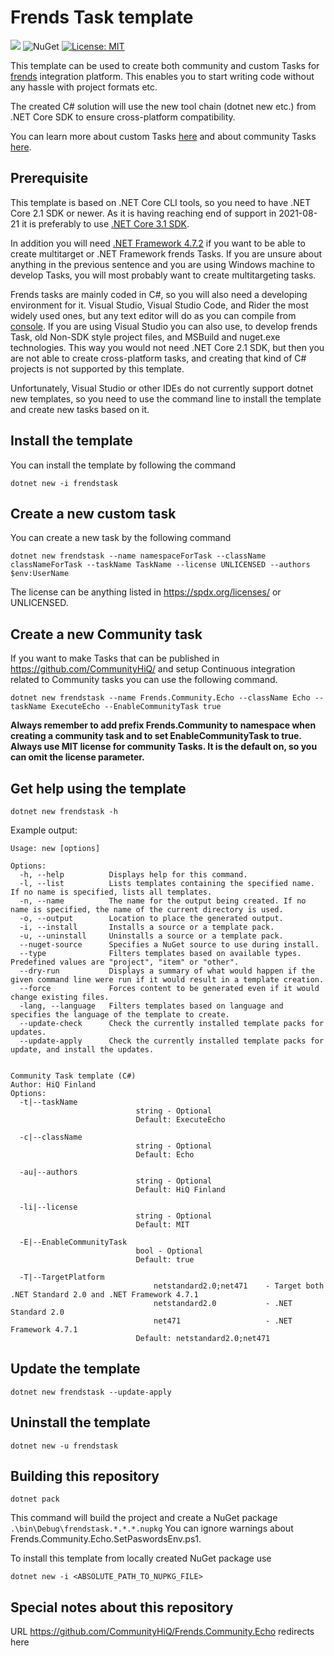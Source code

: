 # Frends Task template

![](https://github.com/CommunityHiQ/Frends.Community.Echo/workflows/AutoBuildMAster/badge.svg) ![NuGet](https://img.shields.io/nuget/v/frendstask) [![License: MIT](https://img.shields.io/badge/License-MIT-yellow.svg)](https://opensource.org/licenses/MIT)

This template can be used to create both community and custom Tasks for [frends](frends.com) integration platform. This enables you to start writing code without any hassle with project formats etc.

The created C# solution will use the new tool chain (dotnet new etc.) from .NET Core SDK to ensure cross-platform compatibility. 

You can learn more about custom Tasks [here](https://docs.frends.com/en/articles/2206746-custom-tasks) and about community Tasks [here](https://github.com/CommunityHiQ/Instructions).

## Prerequisite

This template is based on .NET Core CLI tools, so you need to have .NET Core 2.1 SDK or newer. As it is having reaching end of support in 2021-08-21 it is preferably to use [.NET Core 3.1 SDK](https://dotnet.microsoft.com/download/dotnet-core/3.1).

In addition you will need [.NET Framework 4.7.2](https://dotnet.microsoft.com/download/dotnet-framework/net472) if you want to be able to create multitarget or .NET Framework frends Tasks. If you are unsure about anything in the previous sentence and you are using Windows machine to develop Tasks, you will most probably want to create multitargeting tasks.

Frends tasks are mainly coded in C#, so you will also need a developing environment for it. Visual Studio, Visual Studio Code, and Rider the most widely used ones, but any text editor will do as you can compile from [console](https://docs.microsoft.com/en-us/dotnet/core/tools/dotnet-build). If you are using Visual Studio you can also use, to develop frends Task, old Non-SDK style project files, and MSBuild and nuget.exe technologies. This way you would not need .NET Core 2.1 SDK, but then you are not able to create cross-platform tasks, and creating that kind of C# projects is not supported by this template. 

Unfortunately, Visual Studio or other IDEs do not currently support dotnet new templates, so you need to use the command line to install the template and create new tasks based on it.


## Install the template

You can install the template by following the command

`dotnet new -i frendstask`

## Create a new custom task

You can create a new task by the following command

`dotnet new frendstask --name namespaceForTask --className classNameForTask --taskName TaskName --license UNLICENSED --authors $env:UserName`

The license can be anything listed in https://spdx.org/licenses/ or UNLICENSED.

## Create a new Community task

If you want to make Tasks that can be published in https://github.com/CommunityHiQ/ and setup Continuous integration related to Community tasks you can use the following command.

`dotnet new frendstask --name Frends.Community.Echo --className Echo --taskName ExecuteEcho --EnableCommunityTask true`

**Always remember to add prefix Frends.Community to namespace when creating a community task and to set EnableCommunityTask to true. Always use MIT license for community Tasks. It is the default on, so you can omit the license parameter.**

## Get help using the template

`dotnet new frendstask -h`

Example output:

```
Usage: new [options]

Options:
  -h, --help          Displays help for this command.
  -l, --list          Lists templates containing the specified name. If no name is specified, lists all templates.
  -n, --name          The name for the output being created. If no name is specified, the name of the current directory is used.
  -o, --output        Location to place the generated output.
  -i, --install       Installs a source or a template pack.
  -u, --uninstall     Uninstalls a source or a template pack.
  --nuget-source      Specifies a NuGet source to use during install.
  --type              Filters templates based on available types. Predefined values are "project", "item" or "other".
  --dry-run           Displays a summary of what would happen if the given command line were run if it would result in a template creation.
  --force             Forces content to be generated even if it would change existing files.
  -lang, --language   Filters templates based on language and specifies the language of the template to create.
  --update-check      Check the currently installed template packs for updates.
  --update-apply      Check the currently installed template packs for update, and install the updates.


Community Task template (C#)
Author: HiQ Finland
Options:
  -t|--taskName
                            string - Optional
                            Default: ExecuteEcho

  -c|--className
                            string - Optional
                            Default: Echo

  -au|--authors
                            string - Optional
                            Default: HiQ Finland

  -li|--license
                            string - Optional
                            Default: MIT

  -E|--EnableCommunityTask
                            bool - Optional
                            Default: true

  -T|--TargetPlatform
                                netstandard2.0;net471    - Target both .NET Standard 2.0 and .NET Framework 4.7.1
                                netstandard2.0           - .NET Standard 2.0
                                net471                   - .NET Framework 4.7.1
                            Default: netstandard2.0;net471

```

## Update the template

`dotnet new frendstask --update-apply `

## Uninstall the template

`dotnet new -u frendstask`

## Building this repository

`dotnet pack`

This command will build the project and create a NuGet package `.\bin\Debug\frendstask.*.*.*.nupkg` You can ignore warnings about Frends.Community.Echo.SetPaswordsEnv.ps1.

To install this template from locally created NuGet package use

`dotnet new -i <ABSOLUTE_PATH_TO_NUPKG_FILE>`


## Special notes about this repository

URL https://github.com/CommunityHiQ/Frends.Community.Echo redirects here 

